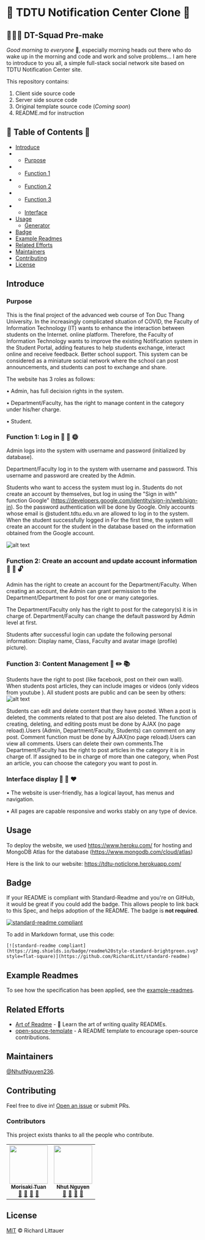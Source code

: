 # 💌 TDTU Notification Center Clone 💌
## 🧑‍🤝‍🧑 DT-Squad Pre-make 

<!-- [![standard-readme compliant](https://img.shields.io/badge/readme%20style-standard-brightgreen.svg?style=flat-square)](https://github.com/RichardLitt/standard-readme) -->

<!-- A standard style for README files -->

*Good morning to everyone* 🌅, especially morning heads out there who do wake up in the morning and code and work and solve problems... I am here to introduce to you all, a simple full-stack social network site based on TDTU Notification Center site.

This repository contains:

1. Client side source code
2. Server side source code
3. Original template source code (*Coming soon*)
4. README.md for instruction
<!-- 5. [Examples of standard READMEs](example-readmes/) - such as this file you are reading. -->

<!-- Standard Readme is designed for open source libraries. Although it’s [historically](#background) made for Node and npm projects, it also applies to libraries in other languages and package managers. -->


## 🍱 Table of Contents 🍱

- [Introduce](#introduce)
- 	- [Purpose](#purpose)
- 	- [Function 1](#funtion)
- 	- [Function 2](#funtion)
- 	- [Function 3](#funtion)		
- 	- [Interface ](#interface)
- [Usage](#usage)
	- [Generator](#generator)
- [Badge](#badge)
- [Example Readmes](#example-readmes)
- [Related Efforts](#related-efforts)
- [Maintainers](#maintainers)
- [Contributing](#contributing)
- [License](#license)

## Introduce

### Purpose

This is the final project of the advanced web course of Ton Duc Thang University. In the increasingly complicated situation of COVID, the Faculty of Information Technology (IT) wants to enhance the interaction between students on the Internet. online platform. Therefore, the Faculty of Information Technology wants to improve the existing Notification system in the Student Portal, adding features to help students exchange, interact online and receive feedback. Better school support.
This system can be considered as a miniature social network where the school can post announcements, and students can post to exchange and share.

The website has 3 roles as follows: 

• Admin, has full decision rights in the system. 

• Department/Faculty, has the right to manage content in the category under his/her charge. 

• Student.

### Function 1: Log in :see_no_evil: :hear_no_evil: :sun_with_face:

Admin logs into the system with username and password (initialized by database).

Department/Faculty log in to the system with username and password. This username and password are created by the Admin.

Students who want to access the system must log in. Students do not create an account by themselves, but log in using the "Sign in with" function
Google” (https://developers.google.com/identity/sign-in/web/sign-in). So the password authentication will be done by Google.
Only accounts whose email is @student.tdtu.edu.vn are allowed to log in to the system. When the student successfully logged in
For the first time, the system will create an account for the student in the database based on the information obtained from the Google account.

![alt text](https://scontent.fhan5-6.fna.fbcdn.net/v/t1.15752-9/208848895_779701409365726_70249581264446729_n.png?_nc_cat=102&ccb=1-3&_nc_sid=ae9488&_nc_ohc=sxkArH6gNyoAX-NWVPP&_nc_ht=scontent.fhan5-6.fna&oh=8557c8de632655d901912e1b16e53f38&oe=60E45131)

### Function 2: Create an account and update account information :crystal_ball: :key: 🔓 

Admin has the right to create an account for the Department/Faculty. When creating an account, the Admin can grant permission to the Department/Department to post for one or
many categories.

The Department/Faculty only has the right to post for the category(s) it is in charge of. Department/Faculty can change the default password by Admin level at first.

Students after successful login can update the following personal information: Display name, Class, Faculty and avatar image (profile)
picture).


### Function 3: Content Management :straight_ruler:  :pencil2: :books:

Students have the right to post  (like facebook, post on their own wall). When students post articles, they can include images or videos (only videos from youtube ). All student posts are public and can be seen by others:
![alt text](https://scontent-hkg4-1.xx.fbcdn.net/v/t1.15752-9/211609747_351952109675876_73019969499302235_n.png?_nc_cat=105&ccb=1-3&_nc_sid=ae9488&_nc_ohc=iycdO4xz2YYAX_IQwx4&tn=0JcI-QG68uJ_S0jT&_nc_ht=scontent-hkg4-1.xx&oh=3bfd58eb4b45e4f1524bd3a7dd443aa5&oe=60E48C4B)


Students can edit and delete content that they have posted. When a post is deleted, the comments related to that post are also deleted.
The function of creating, deleting, and editing posts must be done by AJAX (no page reload).Users (Admin, Department/Faculty, Students) can comment on any post. Comment function must be done by AJAX(no page reload).Users can view all comments. Users can delete their own comments.The Department/Faculty has the right to post articles in the category it is in charge of. If assigned to be in charge of more than one category, when Post an article, you can choose the category you want to post in.

### Interface display :muscle: :dvd: :hearts:

• The website is user-friendly, has a logical layout, has menus and navigation.

• All pages are capable responsive and works stably on any type of device.

## Usage

To deploy the website, we used https://www.heroku.com/ for hosting and MongoDB Atlas for the database (https://www.mongodb.com/cloud/atlas)

Here is the link to our website: https://tdtu-noticlone.herokuapp.com/


## Badge

If your README is compliant with Standard-Readme and you're on GitHub, it would be great if you could add the badge. This allows people to link back to this Spec, and helps adoption of the README. The badge is **not required**.

[![standard-readme compliant](https://img.shields.io/badge/readme%20style-standard-brightgreen.svg?style=flat-square)](https://github.com/RichardLitt/standard-readme)

To add in Markdown format, use this code:

```
[![standard-readme compliant](https://img.shields.io/badge/readme%20style-standard-brightgreen.svg?style=flat-square)](https://github.com/RichardLitt/standard-readme)
```

## Example Readmes

To see how the specification has been applied, see the [example-readmes](example-readmes/).

## Related Efforts

- [Art of Readme](https://github.com/noffle/art-of-readme) - 💌 Learn the art of writing quality READMEs.
- [open-source-template](https://github.com/davidbgk/open-source-template/) - A README template to encourage open-source contributions.

## Maintainers

[@NhutNguyen236](https://github.com/NhutNguyen236).

## Contributing

Feel free to dive in! [Open an issue](https://github.com/NhutNguyen347/TDTU-NotiClone/issues) or submit PRs.

<!-- Standard Readme follows the [Contributor Covenant](http://contributor-covenant.org/version/1/3/0/) Code of Conduct. -->

### Contributors

This project exists thanks to all the people who contribute. 

<table>
  	<tr>
	    	<td align="center"><a href="https://github.com/BrandonTuan777"><img src="https://github.com/BrandonTuan777.png" width="100px;" alt=""/><br /><sub><b>Morisaki Tuan</b></sub></a><br /><a href="#question-kentcdodds" title="Answering Questions">💬</a> <a href="https://github.com/all-contributors/all-contributors/commits?author=kentcdodds" title="Documentation">📖</a> <a href="https://github.com/all-contributors/all-contributors/pulls?q=is%3Apr+reviewed-by%3Akentcdodds" title="Reviewed Pull Requests">👀</a> <a href="#talk-kentcdodds" title="Talks">📢</a></td>
		<td align="center"><a href="https://github.com/NhutNguyen236"><img src="https://github.com/NhutNguyen236.png" width="100px;" alt=""/><br /><sub><b>Nhut Nguyen</b></sub></a><br /><a href="#question-kentcdodds" title="Answering Questions">💬</a> <a href="https://github.com/all-contributors/all-contributors/commits?author=kentcdodds" title="Documentation">📖</a> <a href="https://github.com/all-contributors/all-contributors/pulls?q=is%3Apr+reviewed-by%3Akentcdodds" title="Reviewed Pull Requests">👀</a> <a href="#talk-kentcdodds" title="Talks">📢</a></td>
	</tr>
</table>

## License

[MIT](LICENSE) © Richard Littauer
